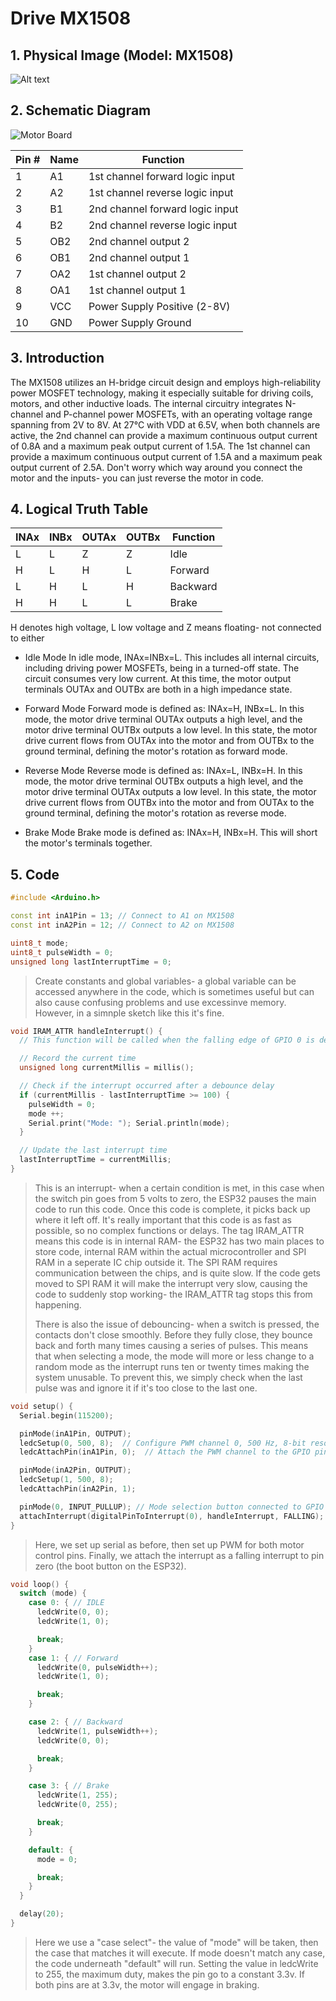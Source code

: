 # Drive MX1508

## 1. Physical Image (Model: MX1508)
![Alt text](image-4.png)

## 2. Schematic Diagram
![Motor Board](image-3.png)

| Pin # | Name | Function |
|-------|------|----------|
|   1   |  A1  | 1st channel forward logic input |
|   2   |  A2  | 1st channel reverse logic input |
|   3   |  B1  | 2nd channel forward logic input |
|   4   |  B2  | 2nd channel reverse logic input |
|   5   | OB2  | 2nd channel output 2|
|   6   | OB1  | 2nd channel output 1|
|   7   | OA2  | 1st channel output 2|
|   8   | OA1  | 1st channel output 1|
|   9   | VCC  | Power Supply Positive (2-8V) |
|  10   | GND  | Power Supply Ground |

## 3. Introduction
The MX1508 utilizes an H-bridge circuit design and employs high-reliability power MOSFET technology, making it especially suitable for driving coils, motors, and other inductive loads. The internal circuitry integrates N-channel and P-channel power MOSFETs, with an operating voltage range spanning from 2V to 8V. At 27°C with VDD at 6.5V, when both channels are active, the 2nd channel can provide a maximum continuous output current of 0.8A and a maximum peak output current of 1.5A. The 1st channel can provide a maximum continuous output current of 1.5A and a maximum peak output current of 2.5A. Don't worry which way around you connect the motor and the inputs- you can just reverse the motor in code.

## 4. Logical Truth Table
| INAx | INBx | OUTAx | OUTBx | Function  |
|------|------|-------|-------|-----------|
|   L  |   L  |   Z   |   Z   |  Idle     |
|   H  |   L  |   H   |   L   | Forward   |
|   L  |   H  |   L   |   H   | Backward  |
|   H  |   H  |   L   |   L   | Brake     |

H denotes high voltage, L low voltage and Z means floating- not connected to either
- Idle Mode
In idle mode, INAx=INBx=L. This includes all internal circuits, including driving power MOSFETs, being in a turned-off state. The circuit consumes very low current. At this time, the motor output terminals OUTAx and OUTBx are both in a high impedance state.

- Forward Mode
Forward mode is defined as: INAx=H, INBx=L. In this mode, the motor drive terminal OUTAx outputs a high level, and the motor drive terminal OUTBx outputs a low level. In this state, the motor drive current flows from OUTAx into the motor and from OUTBx to the ground terminal, defining the motor's rotation as forward mode.

- Reverse Mode
Reverse mode is defined as: INAx=L, INBx=H. In this mode, the motor drive terminal OUTBx outputs a high level, and the motor drive terminal OUTAx outputs a low level. In this state, the motor drive current flows from OUTBx into the motor and from OUTAx to the ground terminal, defining the motor's rotation as reverse mode.

- Brake Mode
Brake mode is defined as: INAx=H, INBx=H. This will short the motor's terminals together.

## 5. Code
```cpp
#include <Arduino.h>

const int inA1Pin = 13; // Connect to A1 on MX1508
const int inA2Pin = 12; // Connect to A2 on MX1508

uint8_t mode;
uint8_t pulseWidth = 0;
unsigned long lastInterruptTime = 0;
```
>Create constants and global variables- a global variable can be accessed anywhere in the code, which is sometimes useful but can also cause confusing problems and use excessinve memory. However, in a simnple sketch like this it's fine.

```cpp
void IRAM_ATTR handleInterrupt() {
  // This function will be called when the falling edge of GPIO 0 is detected.

  // Record the current time
  unsigned long currentMillis = millis();

  // Check if the interrupt occurred after a debounce delay
  if (currentMillis - lastInterruptTime >= 100) {
    pulseWidth = 0;
    mode ++;
    Serial.print("Mode: "); Serial.println(mode);
  }

  // Update the last interrupt time
  lastInterruptTime = currentMillis;
}
```
>This is an interrupt- when a certain condition is met, in this case when the switch pin goes from 5 volts to zero, the ESP32 pauses the main code to run this code. Once this code is complete, it picks back up where it left off. It's really important that this code is as fast as possible, so no complex functions or delays. The tag IRAM_ATTR means this code is in internal RAM- the ESP32 has two main places to store code, internal RAM within the actual microcontroller and SPI RAM in a seperate IC chip outside it. The SPI RAM requires communication between the chips, and is quite slow. If the code gets moved to SPI RAM it will make the interrupt very slow, causing the code to suddenly stop working- the IRAM_ATTR tag stops this from happening.
>
>There is also the issue of debouncing- when a switch is pressed, the contacts don't close smoothly. Before they fully close, they bounce back and forth many times causing a series of pulses. This means that when selecting a mode, the mode will more or less change to a random mode as the interrupt runs ten or twenty times making the system unusable. To prevent this, we simply check when the last pulse was and ignore it if it's too close to the last one.

```cpp
void setup() {
  Serial.begin(115200);

  pinMode(inA1Pin, OUTPUT);
  ledcSetup(0, 500, 8);  // Configure PWM channel 0, 500 Hz, 8-bit resolution
  ledcAttachPin(inA1Pin, 0);  // Attach the PWM channel to the GPIO pin

  pinMode(inA2Pin, OUTPUT);
  ledcSetup(1, 500, 8);
  ledcAttachPin(inA2Pin, 1);

  pinMode(0, INPUT_PULLUP); // Mode selection button connected to GPIO 0
  attachInterrupt(digitalPinToInterrupt(0), handleInterrupt, FALLING);
}
```
 >Here, we set up serial as before, then set up PWM for both motor control pins. Finally, we attach the interrupt as a falling interrupt to pin zero (the boot button on the ESP32).

```cpp
void loop() {
  switch (mode) {
    case 0: { // IDLE
      ledcWrite(0, 0);
      ledcWrite(1, 0);

      break;
    }
    case 1: { // Forward 
      ledcWrite(0, pulseWidth++);
      ledcWrite(1, 0);

      break;
    }

    case 2: { // Backward 
      ledcWrite(1, pulseWidth++);
      ledcWrite(0, 0);

      break;
    }

    case 3: { // Brake
      ledcWrite(1, 255);
      ledcWrite(0, 255);

      break;
    }

    default: {
      mode = 0;

      break;
    }
  }

  delay(20);
}
```
>Here we use a "case select"- the value of "mode" will be taken, then the case that matches it will execute. If mode doesn't match any case, the code underneath "default" will run.
>Setting the value in ledcWrite to 255, the maximum duty, makes the pin go to a constant 3.3v. If both pins are at 3.3v, the motor will engage in braking.

